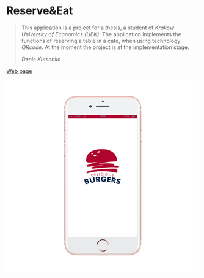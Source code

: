 <!DOCTYPE html>
<html>
<head>
	<style type="text/css">
		#align{
			text-align: center;
		}
	</style>
	<title>Reserve&Eat</title>
</head>
<body>
<h1>Reserve&Eat</h1>
<blockquote>
    <p>This application is a project for a thesis, a student of <i>Krakow University of Economics (UEK)</i>. The application implements the functions of reserving a table in a cafe, when using technology <i>QRcode</i>. At the moment the project is at the implementation stage.</p>
    <footer><i>Denis Kutsenko</i></footer>
  </blockquote>
<a href="https://den575.github.io/">Web page</a>
<p id="align">
<img src="app.png">
</p>

</body>
</html>